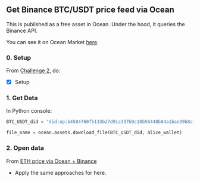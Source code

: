 ## Get Binance BTC/USDT price feed via Ocean

This is published as a free asset in Ocean. Under the hood, it queries the Binance API.

You can see it on Ocean Market [here](https://market.oceanprotocol.com/asset/did:op:b4584760f5133b27d91c337b9c10b56448b84a1bae39b8c1037d0de33023b4dc).

### 0. Setup

From [Challenge 2](../challenges/main2.md), do:

- [x] Setup

### 1. Get Data

In Python console:

```python
BTC_USDT_did = "did:op:b4584760f5133b27d91c337b9c10b56448b84a1bae39b8c1037d0de33023b4dc"

file_name = ocean.assets.download_file(BTC_USDT_did, alice_wallet)
```

### 2. Open data

From [ETH price via Ocean + Binance](get-ethdata-ocean-binance.md)
- Apply the same approaches for here.
